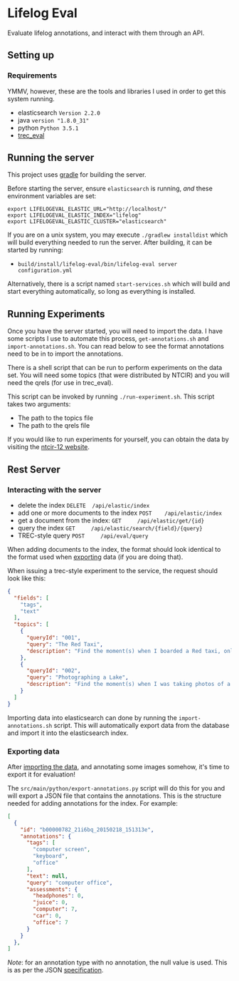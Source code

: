# Lifelog Eval

Evaluate lifelog annotations, and interact with them through an API.

## Setting up

### Requirements

YMMV, however, these are the tools and libraries I used in order to get
this system running.

 - elasticsearch `Version 2.2.0`
 - java `version "1.8.0_31"`
 - python `Python 3.5.1`
 - [trec_eval](https://github.com/hscells/homebrew-ir)

## Running the server

This project uses [gradle](https://gradle.org/) for building the server.

Before starting the server, ensure `elasticsearch` is running, _and_ 
these environment variables are set:

```
export LIFELOGEVAL_ELASTIC_URL="http://localhost/"
export LIFELOGEVAL_ELASTIC_INDEX="lifelog"
export LIFELOGEVAL_ELASTIC_CLUSTER="elasticsearch"
```

If you are on a unix system, you may execute `./gradlew installdist` 
which will build everything needed to run the server. After building, 
it can be started by running:

 - `build/install/lifelog-eval/bin/lifelog-eval server configuration.yml`
 
Alternatively, there is a script named `start-services.sh` which will
build and start everything automatically, so long as everything is 
installed.
 

## Running Experiments

Once you have the server started, you will need to import the data. I 
have some scripts I use to automate this process, `get-annotations.sh`
and `import-annotations.sh`. You can read below to see the format 
annotations need to be in to import the annotations. 

There is a shell script that can be run to perform experiments on the
data set. You will need some topics (that were distributed by NTCIR) and
you will need the qrels (for use in trec_eval).

This script can be invoked by running `./run-experiment.sh`. This script
takes two arguments:

 - The path to the topics file
 - The path to the qrels file
 
If you would like to run experiments for yourself, you can obtain the
data by visiting the [ntcir-12 website](http://research.nii.ac.jp/ntcir/permission/ntcir-12/perm-en-Lifelog.html).

## Rest Server
 
### Interacting with the server

 - delete the index `DELETE  /api/elastic/index`
 - add one or more documents to the index `POST    /api/elastic/index`
 - get a document from the index: `GET     /api/elastic/get/{id}`
 - query the index `GET     /api/elastic/search/{field}/{query}`
 - TREC-style query `POST     /api/eval/query`

When adding documents to the index, the format should look identical to
the format used when [exporting](#exporting-data) data (if you are doing
that).

When issuing a trec-style experiment to the service, the request should
look like this:

```json
{
  "fields": [
    "tags",
    "text"
  ],
  "topics": [
    {
      "queryId": "001",
      "query": "The Red Taxi",
      "description": "Find the moment(s) when I boarded a Red taxi, only to get out again shortly afterwards."
    },
    {
      "queryId": "002",
      "query": "Photographing a Lake",
      "description": "Find the moment(s) when I was taking photos of a lake."
    }
  ]
}
```

Importing data into elasticsearch can done by running the 
`import-annotations.sh` script. This will automatically export data from
the database and import it into the elasticsearch index.

### Exporting data

After [importing the data](https://github.com/hscells/lifelog-sampling#importing-the-data),
and annotating some images somehow, it's time to export it for 
evaluation!

The `src/main/python/export-annotations.py` script will do this for you
and will export a JSON file that contains the annotations. This is the 
structure needed for adding annotations for the index. For example:

```json
[
  {
    "id": "b00000782_21i6bq_20150218_151313e",
    "annotations": {
      "tags": [
        "computer screen",
        "keyboard",
        "office"
      ],
      "text": null,
      "query": "computer office",
      "assessments": {
        "headphones": 0,
        "juice": 0,
        "computer": 7,
        "car": 0,
        "office": 7
      }
    }
  },
]
```

_Note_: for an annotation type with no annotation, the null value is
used. This is as per the JSON [specification](http://www.json.org/).